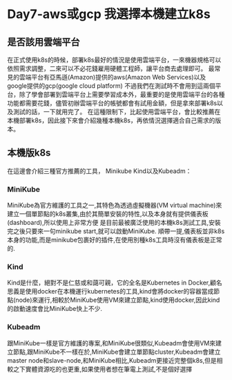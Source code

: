 # Day7-aws或gcp 我選擇本機建立k8s

## 是否該用雲端平台
在正式使用k8s的時候，部署k8s最好的情況是使用雲端平台，一來機器規格可以依照需求調整，二來可以不必花錢雇用硬體工程師，讓平台商去處理即可。
最常見的雲端平台有亞馬遜(Amazon)提供的aws(Amazon Web Services)以及google提供的gcp(google cloud platform)
不過我們在測試時不會用到這兩個平台，除了學會部署到雲端平台上需要學習成本外，最重要的是使用雲端平台的各種功能都需要花錢，儘管初辦雲端平台的帳號都會有試用金額，但是拿來部署k8s以及測試的話，一下就用完了。
在這種限制下，比起使用雲端平台，會比較推薦在本機部署k8s，因此接下來會介紹幾種本機k8s，再依情況選擇適合自己需求的版本。

## 本機版k8s
在這邊會介紹三種官方推薦的工具， Minikube Kind以及Kubeadm：

### MiniKube
MiniKube為官方維護的工具之一,其特色為透過虛擬機器(VM virtual machine)來建立一個單節點的k8s叢集,由於其簡單安裝的特性,以及本身就有提供儀表板(dashboard),所以使用上非常方便
是目前最被廣泛使用的本機k8s測試工具,安裝完之後只要來一句minikube start,就可以啟動MiniKube.
順帶一提,儀表板並非k8s本身的功能,而是minikube包裹好的插件,在使用別種k8s工具時沒有儀表板是正常的.

### Kind
Kind是什麼，絕對不是仁慈或和藹可親，它的全名是Kubernetes in Docker,顧名思義是使用docker在本機運行kubernetes的工具,kind會將docker的容器當成節點(node)來運行,相較於MiniKube使用VM來建立節點,kind使用docker,因此kind的啟動速度會比MiniKube快上不少.



### Kubeadm
跟MiniKube一樣是官方維護的專案,和MiniKube很類似,Kubeadm會使用VM來建立節點,跟MiniKube不一樣在於,MiniKube會建立單節點cluster,Kubeadm會建立master node和slave-node,和MiniKube相比,Kubeadm更接近完整個k8s,但是相較之下實體資源吃的也更重,如果使用者想在筆電上測試,不是個好選擇

